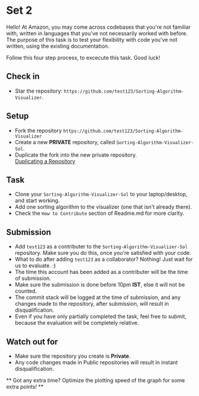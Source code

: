 # Set 2

Hello! At Amazon, you may come across codebases that you're not familiar with, written in languages that you've not necessarily worked with before. The purpose of this task is to test your flexibility with code you've not written, using the existing documentation.

Follow this four step process, to excecute this task. Good luck!

## Check in

* Star the repository: ```https://github.com/test123/Sorting-Algorithm-Visualizer```.

## Setup

* Fork the repository ```https://github.com/test123/Sorting-Algorithm-Visualizer```
* Create a new **PRIVATE** repository, called ```Sorting-Algorithm-Visualizer-Sol```.
* Duplicate the fork into the new private repository.  
[Duplicating a Repository](https://help.github.com/en/github/creating-cloning-and-archiving-repositories/duplicating-a-repository)



## Task
* Clone your ```Sorting-Algorithm-Visualizer-Sol``` to your laptop/desktop, and start working.
* Add one sorting algorithm to the visualizer (one that isn't already there).
* Check the ```How to Contribute``` section of Readme.md for more clarity.

## Submission

* Add ```test123``` as a contributer to the ```Sorting-Algorithm-Visualizer-Sol``` repository. Make sure you do this, once you're satisfied with your code.
* What to do after adding ```test123``` as a collaborator? Nothing! Just wait for us to evaluate. :)
* The time this account has been added as a contributer will be the time of submission.
* Make sure the submission is done before 10pm **IST**, else it will not be counted.
* The commit stack will be logged at the time of submission, and any changes made to the repository, after submission, will result in disqualification.
* Even if you have only partially completed the task, feel free to submit, because the evaluation will be completely relative.

## Watch out for

* Make sure the repository you create is **Private**.
* Any code changes made in Public repositories will result in instant disqualification.

** Got any extra time? Optimize the plotting speed of the graph for some extra points! **
